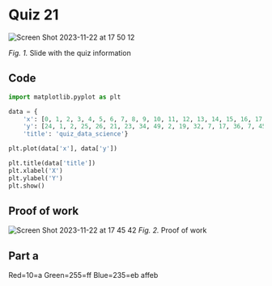 # Quiz 21

![Screen Shot 2023-11-22 at 17 50 12](https://github.com/agathasuarez/unit-2-2024/assets/142757977/e76e144c-5b5b-4004-84a3-9d65c478024f)

*Fig. 1.* Slide with the quiz information 

## Code
```.py
import matplotlib.pyplot as plt

data = {
    'x': [0, 1, 2, 3, 4, 5, 6, 7, 8, 9, 10, 11, 12, 13, 14, 15, 16, 17, 18, 19],
    'y': [24, 1, 2, 25, 26, 21, 23, 34, 49, 2, 19, 32, 7, 17, 36, 7, 45, 28, 40, 46],
    'title': 'quiz_data_science'}

plt.plot(data['x'], data['y'])

plt.title(data['title'])
plt.xlabel('X')
plt.ylabel('Y')
plt.show()

```
## Proof of work
![Screen Shot 2023-11-22 at 17 45 42](https://github.com/agathasuarez/unit-2-2024/assets/142757977/8a87aec6-6e8e-4a52-936e-348f47f5baad)
*Fig. 2.* Proof of work

## Part a
Red=10=a
Green=255=ff
Blue=235=eb
affeb
